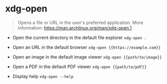 # xdg-open
> Opens a file or URL in the user's preferred application.
> More information: <https://man.archlinux.org/man/xdg-open.1>.

- Open the current directory in the default file explorer
`xdg-open .`

- Open an URL in the default browser
`xdg-open {{https://example.com}}`

- Open an image in the default image viewer
`xdg-open {{path/to/image}}`

- Open a PDF in the default PDF viewer
`xdg-open {{path/to/pdf}}`

- Display help
`xdg-open --help`
